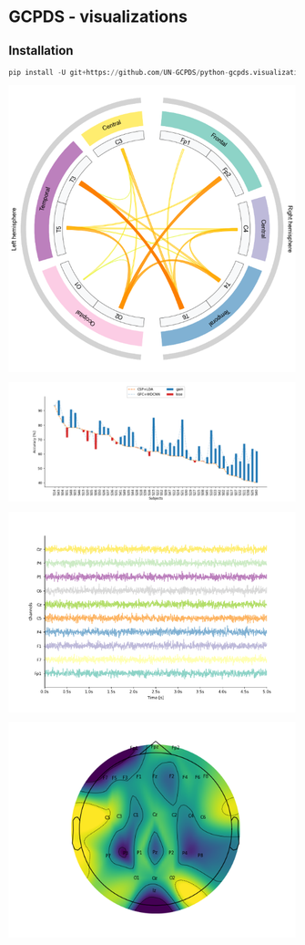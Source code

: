 # GCPDS - visualizations


## Installation


```python
pip install -U git+https://github.com/UN-GCPDS/python-gcpds.visualizations.git
```

<div class='gcpds-images0'>

[![Brain connectivities](https://github.com/dunderlab/python-dunderlab.visualizations/raw/main/docs/source/notebooks/_images/conn.png)](notebooks/01-connectivity_circosplot.html)

[![Accuracy and Gain Comparison (AGCO)](https://github.com/dunderlab/python-dunderlab.visualizations/raw/main/docs/source/notebooks/_images/agco.png)](notebooks/02-comparison_accuracy_gain.html)

[![EEG](https://github.com/dunderlab/python-dunderlab.visualizations/raw/main/docs/source/notebooks/_images/eeg.png)](notebooks/03-eeg.html)
    
[![Topoplot](https://github.com/dunderlab/python-dunderlab.visualizations/raw/main/docs/source/notebooks/_images/topoplot.png)](notebooks/04-topoplot.html)
    
</div>
